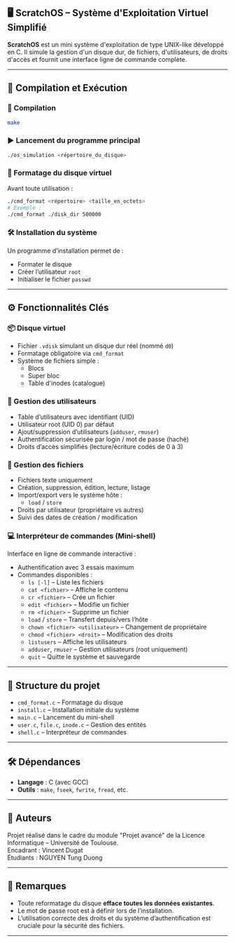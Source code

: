 ## 🖥️ ScratchOS – Système d'Exploitation Virtuel Simplifié

**ScratchOS** est un mini système d'exploitation de type UNIX-like développé en C. Il simule la gestion d'un disque dur, de fichiers, d'utilisateurs, de droits d'accès et fournit une interface ligne de commande complète.

---

## 🚀 Compilation et Exécution

### 🔧 Compilation
```bash
make
```

### ▶️ Lancement du programme principal
```bash
./os_simulation <répertoire_du_disque>
```

### 💾 Formatage du disque virtuel
Avant toute utilisation :
```bash
./cmd_format <répertoire> <taille_en_octets>
# Exemple :
./cmd_format ./disk_dir 500000
```

### 🛠️ Installation du système
Un programme d’installation permet de :
- Formater le disque
- Créer l’utilisateur `root`
- Initialiser le fichier `passwd`

---

## ⚙️ Fonctionnalités Clés

### 📦 Disque virtuel
- Fichier `.vdisk` simulant un disque dur réel (nommé `d0`)
- Formatage obligatoire via `cmd_format`
- Système de fichiers simple :
  - Blocs
  - Super bloc
  - Table d'inodes (catalogue)

### 👤 Gestion des utilisateurs
- Table d’utilisateurs avec identifiant (UID)
- Utilisateur root (UID 0) par défaut
- Ajout/suppression d’utilisateurs (`adduser`, `rmuser`)
- Authentification sécurisée par login / mot de passe (haché)
- Droits d’accès simplifiés (lecture/écriture codés de 0 à 3)

### 📁 Gestion des fichiers
- Fichiers texte uniquement
- Création, suppression, édition, lecture, listage
- Import/export vers le système hôte :
  - `load` / `store`
- Droits par utilisateur (propriétaire vs autres)
- Suivi des dates de création / modification

### 💻 Interpréteur de commandes (Mini-shell)
Interface en ligne de commande interactive :
- Authentification avec 3 essais maximum
- Commandes disponibles :
  - `ls [-l]` – Liste les fichiers
  - `cat <fichier>` – Affiche le contenu
  - `cr <fichier>` – Crée un fichier
  - `edit <fichier>` – Modifie un fichier
  - `rm <fichier>` – Supprime un fichier
  - `load` / `store` – Transfert depuis/vers l’hôte
  - `chown <fichier> <utilisateur>` – Changement de propriétaire
  - `chmod <fichier> <droit>` – Modification des droits
  - `listusers` – Affiche les utilisateurs
  - `adduser`, `rmuser` – Gestion utilisateurs (root uniquement)
  - `quit` – Quitte le système et sauvegarde

---

## 📂 Structure du projet
- `cmd_format.c` – Formatage du disque
- `install.c` – Installation initiale du système
- `main.c` – Lancement du mini-shell
- `user.c`, `file.c`, `inode.c` – Gestion des entités
- `shell.c` – Interpréteur de commandes

---

## 🛠️ Dépendances
- **Langage** : C (avec GCC)
- **Outils** : `make`, `fseek`, `fwrite`, `fread`, etc.

---

## 👥 Auteurs
Projet réalisé dans le cadre du module "Projet avancé" de la Licence Informatique – Université de Toulouse.  
Encadrant : Vincent Dugat  
Étudiants : NGUYEN Tung Duong

---

## 📌 Remarques
- Toute reformatage du disque **efface toutes les données existantes**.
- Le mot de passe root est à définir lors de l’installation.
- L’utilisation correcte des droits et du système d’authentification est cruciale pour la sécurité des fichiers.

---

